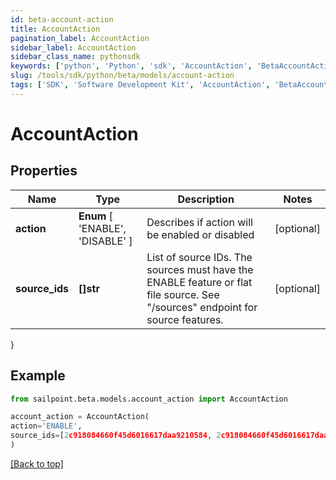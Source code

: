 ```yaml
---
id: beta-account-action
title: AccountAction
pagination_label: AccountAction
sidebar_label: AccountAction
sidebar_class_name: pythonsdk
keywords: ['python', 'Python', 'sdk', 'AccountAction', 'BetaAccountAction'] 
slug: /tools/sdk/python/beta/models/account-action
tags: ['SDK', 'Software Development Kit', 'AccountAction', 'BetaAccountAction']
---
```


# AccountAction


## Properties

Name | Type | Description | Notes
------------ | ------------- | ------------- | -------------
**action** |  **Enum** [  'ENABLE',    'DISABLE' ] | Describes if action will be enabled or disabled | [optional] 
**source_ids** | **[]str** | List of source IDs. The sources must have the ENABLE feature or flat file source. See \"/sources\" endpoint for source features. | [optional] 
}

## Example

```python
from sailpoint.beta.models.account_action import AccountAction

account_action = AccountAction(
action='ENABLE',
source_ids=[2c918084660f45d6016617daa9210584, 2c918084660f45d6016617daa9210500]
)

```
[[Back to top]](#) 

